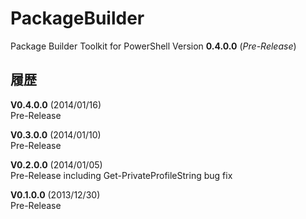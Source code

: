 PackageBuilder
==============

Package Builder Toolkit for PowerShell Version **0.4.0.0** (*Pre-Release*)


履歴
----

**V0.4.0.0** (2014/01/16)  
Pre-Release

**V0.3.0.0** (2014/01/10)  
Pre-Release

**V0.2.0.0** (2014/01/05)  
Pre-Release including Get-PrivateProfileString bug fix

**V0.1.0.0** (2013/12/30)  
Pre-Release
